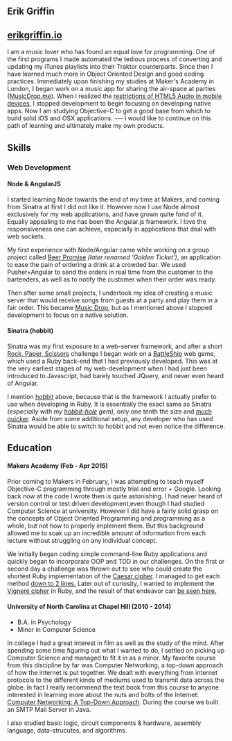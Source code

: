 ## Erik Griffin

## <a href="http://erikgriffin.io">erikgriffin.io</a>

I am a music lover who has found an equal love for programming.  One of the first programs I made automated the tedious process of converting and updating my iTunes playlists into their Traktor counterparts.  Since then I have learned much more in Object Oriented Design and good coding practices.  Immediately upon finishing my studies at Maker's Academy in London, I began work on a music app for sharing the air-space at parties (<a href="http://musicdrop.me">MusicDrop.me</a>).  When I realized the <a href="http://www.ibm.com/developerworks/library/wa-ioshtml5/">restrictions of HTML5 Audio in mobile devices</a>, I stopped development to begin focusing on developing native apps.  Now I am studying Objective-C to get a good base from which to build solid iOS and OSX applications. --- I would like to continue on this path of learning and ultimately make my own products.


## Skills

### Web Development

#### Node & AngularJS

I started learning Node towards the end of my time at Makers, and coming from Sinatra at first I did not like it.  However now I use
Node almost exclusively for my web applications, and have grown quite fond of it.  Equally appealing to me has been the Angular.js framework. I love the responsiveness one can achieve, especially in applications that deal with web sockets.

My first experience with Node/Angular came while working on a group project called <a href="https://github.com/BeerPromise/beer-promise">Beer Promise</a> <i>(later renamed 'Golden Ticket')</i>, an application to ease the pain of ordering a drink at a crowded bar.  We used Pusher+Angular to send the orders in real time from the customer to the bartenders, as well as to notify the customer when their order was ready.

Then after some small projects, I undertook my idea of creating a music server that would receive songs from guests at a party and play them in a fair order.  This became <a href="https://github.com/ErikAGriffin/music-server">Music Drop</a>, but as I mentioned above I stopped development to focus on a native solution.

#### Sinatra (hobbit)

Sinatra was my first exposure to a web-server framework, and after a short <a href="https://github.com/ErikAGriffin/rps-challenge">Rock, Paper, Scissors</a> challenge I began work on a <a href="https://github.com/ErikAGriffin/web-battleship">BattleShip</a> web game, which used a Ruby back-end that I had previously developed.  This was at the very earliest stages of my web-development when I had just been introduced to Javascript, had barely touched JQuery, and never even heard of Angular.

I mention <a href="https://github.com/patriciomacadden/hobbit/">hobbit</a> above, because that is the framework I actually prefer to use when developing in Ruby.  It is essentially the exact same as Sinatra <i>(especially with my <a href="https://github.com/ErikAGriffin/hobbit-hole">hobbit-hole<a/> gem)</i>, only one tenth the size and <a href="https://github.com/luislavena/bench-micro">much quicker</a>.  Aside from some additional setup, any developer who has used Sinatra would be able to switch to hobbit and not even notice the difference.


## Education

#### Makers Academy (Feb - Apr 2015)

Prior coming to Makers in February, I was attempting to teach myself Objective-C programming through mostly trial and error + Google. Looking back now at the code I wrote then is quite astonishing.  I had never heard of version control or test driven development,even though I had studied Computer Science at university.  However I did have a fairly solid grasp on the concepts of Object Oriented Programming and programming as a whole, but not how to properly implement them.  But this background allowed me to soak up an incredible amount of information from each lecture without struggling on any individual concept.

We initially began coding simple command-line Ruby applications and quickly began to incorporate OOP and TDD in our challenges.
On the first or second day a challenge was thrown out to see who could create the shortest Ruby implementation of the <a href="http://en.wikipedia.org/wiki/Caesar_cipher">Caesar cipher</a>. I managed to get each method <a href="https://github.com/ErikAGriffin/caesar-cypher">down to 2 lines.</a>  Later out of curiosity, I wanted to implement the <a href="http://en.wikipedia.org/wiki/Vigen%C3%A8re_cipher">Vigneré cipher</a> in Ruby, and the result of that endeavor can <a href="https://github.com/ErikAGriffin/vigenere/blob/master/lib/vigenere_cipher.rb">be seen here.</a>


#### University of North Carolina at Chapel Hill (2010 - 2014)

- B.A. in Psychology
- Minor in Computer Science

In college I had a great interest in film as well as the study of the mind.  After spending some time figuring out what I wanted to do,
I settled on picking up Computer Science and managed to fit it in as a minor.  My favorite course from this discipline by far was Computer Networking, a top-down approach of how the internet is put together. We dealt with everything from internet protocols to the different kinds of mediums used to transmit data across the globe.  In fact I really recommend the text book from this course to anyone interested in learning more about the nuts and bolts of the Internet: <a href="http://www.amazon.com/Computer-Networking-Top-Down-Approach-Edition/dp/0132856204">Computer Networking: A Top-Down Approach</a>.
During the course we built an SMTP Mail Server in Java.

I also studied basic logic, circuit components & hardware, assembly language, data-strucutes, and algorithms.

